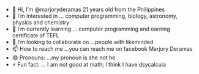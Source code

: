 - 👋 Hi, I’m @marjoryderamas 21 years old from the Philippines
- 👀 I’m interested in ... computer programming, biology, astronomy, physics and chemistry
- 🌱 I’m currently learning ... computer programming and earning certificate of TEFL 
- 💞️ I’m looking to collaborate on ...people with likeminded
- 📫 How to reach me ...you can reach me on facebook Marjory Deramas
- 😄 Pronouns: ...my pronoun is she not he
- ⚡ Fun fact: ... I am not good at math; I think I have dsycalcuia 

<!---
marjoryderamas/marjoryderamas is a ✨ special ✨ repository because its `README.md` (this file) appears on your GitHub profile.
You can click the Preview link to take a look at your changes.
--->
